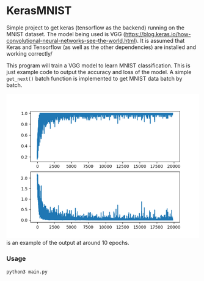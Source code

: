 # KerasMNIST

Simple project to get keras (tensorflow as the backend) running on the 
MNIST dataset. The model being used is VGG 
(https://blog.keras.io/how-convolutional-neural-networks-see-the-world.html). 
It is assumed that Keras and Tensorflow (as well as the other 
dependencies) are installed and working correctly/

This program will train a VGG model to learn MNIST classification. This 
is just example code to output the accuracy and loss of the model. A 
simple `get_next()` batch function is implemented to get MNIST data 
batch by batch. 

![Alt text](figure_1.png?raw=true "Accuracy on Top, Loss on Bottom") is an example of the output at around 10 
epochs.

### Usage

```python
python3 main.py
```
